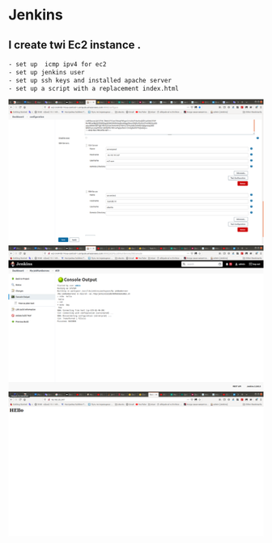 # Jenkins
 ##  I create  twi Ec2 instance .
    - set up  icmp ipv4 for ec2
    - set up jenkins user
    - set up ssh keys and installed apache server
    - set up a script with a replacement index.html
 
 ![Image_](https://github.com/AlikMkrtchian/DevOps_online_Kharkiv_2020Q4-2021Q1/blob/master/module8/sshagent.png)
 ![Image_](https://github.com/AlikMkrtchian/DevOps_online_Kharkiv_2020Q4-2021Q1/blob/master/module8/DeepinScreenshot_Navigator_20210303211222.png)
 ![Image_](https://github.com/AlikMkrtchian/DevOps_online_Kharkiv_2020Q4-2021Q1/blob/master/module8/DeepinScreenshot_Navigator_20210303211242.png)


